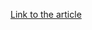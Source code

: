 [Link to the article](https://www.trendmicro.com/en_us/research/25/a/mitre-attack-container-security-detection.html)
